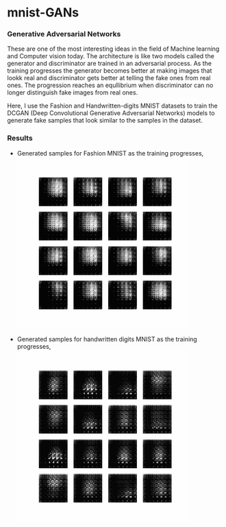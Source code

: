 # mnist-GANs

### Generative Adversarial Networks

These are one of the most interesting ideas in the field of Machine learning and Computer vision today. The architecture is like two models called the generator and discriminator are trained in an adversarial process. As the training progresses the generator becomes better at making images that lookk real and discriminator gets better at telling the fake ones from real ones. The progression reaches an equllibrium when discriminator can no longer distinguish fake images from real ones.

Here, I use the Fashion and Handwritten-digits MNIST datasets to train the DCGAN (Deep Convolutional Generative Adversarial Networks) models to generate fake samples that look similar to the samples in the dataset.

### Results

- Generated samples for Fashion MNIST as the training progresses,
![](https://github.com/tusharparimi/mnist-GANs/blob/main/fashion_dcgan.gif)

- Generated samples for handwritten digits MNIST as the training progresses,
![](https://github.com/tusharparimi/mnist-GANs/blob/main/digits_dcgan.gif)
